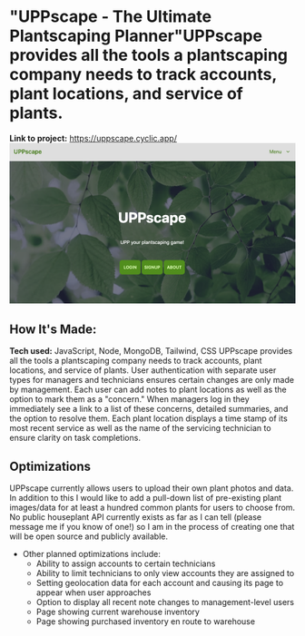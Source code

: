# "UPPscape - The Ultimate Plantscaping Planner"UPPscape provides all the tools a plantscaping company needs to track accounts, plant locations, and service of plants.
**Link to project:** https://uppscape.cyclic.app/
![Screenshot of "UPPscape" web app](public/imgs/UPPscape-screenshot.png)


## How It's Made:
**Tech used:** JavaScript, Node, MongoDB, Tailwind, CSS
UPPscape provides all the tools a plantscaping company needs to track accounts, plant locations, and service of plants. User authentication with separate user types for managers and technicians ensures certain changes are only made by management. 
Each user can add notes to plant locations as well as the option to mark them as a "concern." When managers log in they immediately see a link to a list of these concerns, detailed summaries, and the option to resolve them.
Each plant location displays a time stamp of its most recent service as well as the name of the servicing technician to ensure clarity on task completions.

## Optimizations
UPPscape currently allows users to upload their own plant photos and data. In addition to this I would like to add a pull-down list of pre-existing plant images/data for at least a hundred common plants for users to choose from. No public houseplant API currently exists as far as I can tell (please message me if you know of one!) so I am in the process of creating one that will be open source and publicly available.

- Other planned optimizations include: 
    - Ability to assign accounts to certain technicians
    - Ability to limit technicians to only view accounts they are assigned to
    - Setting geolocation data for each account and causing its page to appear when user approaches
    - Option to display all recent note changes to management-level users
    - Page showing current warehouse inventory
    - Page showing purchased inventory en route to warehouse





